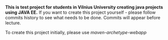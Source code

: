 **This is test project for students in Vilnius University creating java projects using JAVA EE.**
If you want to create this project yourself - please follow commits history to see what needs to be done.
Commits will appear before lecture.

To create this project initially, please use *maven-archetype-webapp*
